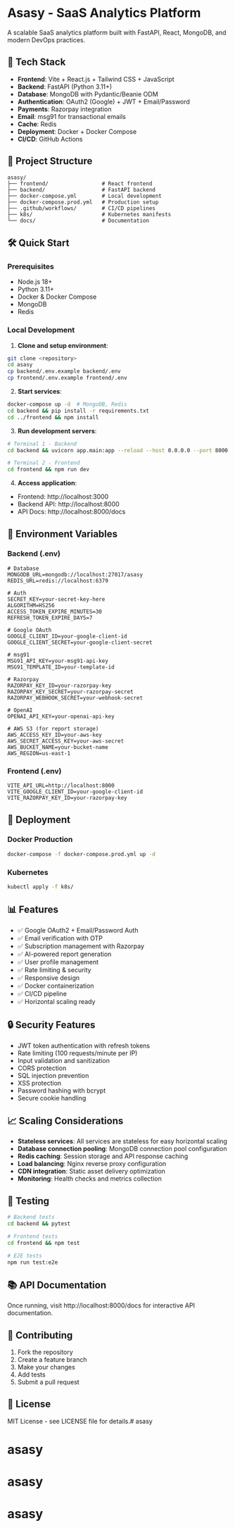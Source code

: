 # Asasy - SaaS Analytics Platform

A scalable SaaS analytics platform built with FastAPI, React, MongoDB, and modern DevOps practices.

## 🚀 Tech Stack

- **Frontend**: Vite + React.js + Tailwind CSS + JavaScript
- **Backend**: FastAPI (Python 3.11+)
- **Database**: MongoDB with Pydantic/Beanie ODM
- **Authentication**: OAuth2 (Google) + JWT + Email/Password
- **Payments**: Razorpay integration
- **Email**: msg91 for transactional emails
- **Cache**: Redis
- **Deployment**: Docker + Docker Compose
- **CI/CD**: GitHub Actions

## 📁 Project Structure

```
asasy/
├── frontend/                 # React frontend
├── backend/                  # FastAPI backend
├── docker-compose.yml        # Local development
├── docker-compose.prod.yml   # Production setup
├── .github/workflows/        # CI/CD pipelines
├── k8s/                      # Kubernetes manifests
└── docs/                     # Documentation
```

## 🛠️ Quick Start

### Prerequisites
- Node.js 18+
- Python 3.11+
- Docker & Docker Compose
- MongoDB
- Redis

### Local Development

1. **Clone and setup environment**:
```bash
git clone <repository>
cd asasy
cp backend/.env.example backend/.env
cp frontend/.env.example frontend/.env
```

2. **Start services**:
```bash
docker-compose up -d  # MongoDB, Redis
cd backend && pip install -r requirements.txt
cd ../frontend && npm install
```

3. **Run development servers**:
```bash
# Terminal 1 - Backend
cd backend && uvicorn app.main:app --reload --host 0.0.0.0 --port 8000

# Terminal 2 - Frontend  
cd frontend && npm run dev
```

4. **Access application**:
- Frontend: http://localhost:3000
- Backend API: http://localhost:8000
- API Docs: http://localhost:8000/docs

## 🔧 Environment Variables

### Backend (.env)
```env
# Database
MONGODB_URL=mongodb://localhost:27017/asasy
REDIS_URL=redis://localhost:6379

# Auth
SECRET_KEY=your-secret-key-here
ALGORITHM=HS256
ACCESS_TOKEN_EXPIRE_MINUTES=30
REFRESH_TOKEN_EXPIRE_DAYS=7

# Google OAuth
GOOGLE_CLIENT_ID=your-google-client-id
GOOGLE_CLIENT_SECRET=your-google-client-secret

# msg91
MSG91_API_KEY=your-msg91-api-key
MSG91_TEMPLATE_ID=your-template-id

# Razorpay
RAZORPAY_KEY_ID=your-razorpay-key
RAZORPAY_KEY_SECRET=your-razorpay-secret
RAZORPAY_WEBHOOK_SECRET=your-webhook-secret

# OpenAI
OPENAI_API_KEY=your-openai-api-key

# AWS S3 (for report storage)
AWS_ACCESS_KEY_ID=your-aws-key
AWS_SECRET_ACCESS_KEY=your-aws-secret
AWS_BUCKET_NAME=your-bucket-name
AWS_REGION=us-east-1
```

### Frontend (.env)
```env
VITE_API_URL=http://localhost:8000
VITE_GOOGLE_CLIENT_ID=your-google-client-id
VITE_RAZORPAY_KEY_ID=your-razorpay-key
```

## 🚀 Deployment

### Docker Production
```bash
docker-compose -f docker-compose.prod.yml up -d
```

### Kubernetes
```bash
kubectl apply -f k8s/
```

## 📊 Features

- ✅ Google OAuth2 + Email/Password Auth
- ✅ Email verification with OTP
- ✅ Subscription management with Razorpay
- ✅ AI-powered report generation
- ✅ User profile management
- ✅ Rate limiting & security
- ✅ Responsive design
- ✅ Docker containerization
- ✅ CI/CD pipeline
- ✅ Horizontal scaling ready

## 🔒 Security Features

- JWT token authentication with refresh tokens
- Rate limiting (100 requests/minute per IP)
- Input validation and sanitization
- CORS protection
- SQL injection prevention
- XSS protection
- Password hashing with bcrypt
- Secure cookie handling

## 📈 Scaling Considerations

- **Stateless services**: All services are stateless for easy horizontal scaling
- **Database connection pooling**: MongoDB connection pool configuration
- **Redis caching**: Session storage and API response caching
- **Load balancing**: Nginx reverse proxy configuration
- **CDN integration**: Static asset delivery optimization
- **Monitoring**: Health checks and metrics collection

## 🧪 Testing

```bash
# Backend tests
cd backend && pytest

# Frontend tests  
cd frontend && npm test

# E2E tests
npm run test:e2e
```

## 📚 API Documentation

Once running, visit http://localhost:8000/docs for interactive API documentation.

## 🤝 Contributing

1. Fork the repository
2. Create a feature branch
3. Make your changes
4. Add tests
5. Submit a pull request

## 📄 License

MIT License - see LICENSE file for details.# asasy
# asasy
# asasy
# asasy
